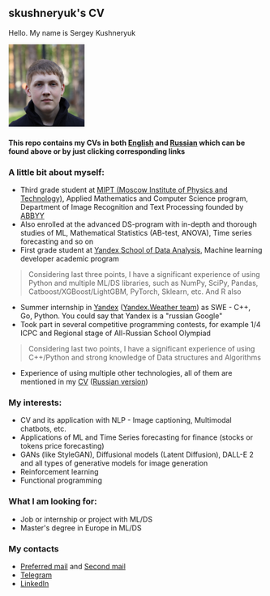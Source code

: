 ## skushneryuk's CV

Hello. My name is Sergey Kushneryuk

<img src="./images/me.jpg " alt="drawing" width="150"/>

#### This repo contains my CVs in both [English](./CV_Sergey_Kushneryuk_eng.pdf) and [Russian](./CV_Sergey_Kushneryuk_rus.pdf) which can be found above or by just clicking corresponding links

### A little bit about myself:
 * Third grade student at [MIPT (Moscow Institute of Physics and Technology)](https://mipt.ru/english/), Applied Mathematics and Computer Science program, Department of Image Recognition and Text Processing founded by [ABBYY](https://abbyy.com/)
 * Also enrolled at the advanced DS-program with in-depth and thorough studies of ML, Mathematical Statistics (AB-test, ANOVA), Time series forecasting and so on
 * First grade student at [Yandex School of Data Analysis](https://yandexdataschool.com/), Machine learning developer academic program 

 > Considering last three points, I have a significant experience of using Python and multiple ML/DS libraries, such as NumPy, SciPy, Pandas, Catboost/XGBoost/LightGBM, PyTorch, Sklearn, etc. And R also

 * Summer internship in [Yandex](https://yandex.ru/) ([Yandex.Weather team](https://yandex.com/pogoda/meteum)) as SWE - C++, Go, Python. You could say that Yandex is a "russian Google"
 * Took part in several competitive programming contests, for example 1/4 ICPC and Regional stage of All-Russian School Olympiad
 > Considering last two points, I have a significant experience of using C++/Python and strong knowledge of Data structures and Algorithms
 * Experience of using multiple other technologies, all of them are mentioned in my [CV](./CV_English.pdf) ([Russian version](./CV_Russian.pdf))

### My interests:
 * CV and its application with NLP - Image captioning, Multimodal chatbots, etc.
 * Applications of ML and Time Series forecasting for finance (stocks or tokens price forecasting)
 * GANs (like StyleGAN), Diffusional models (Latent Diffusion), DALL-E 2 and all types of generative models for image generation
 * Reinforcement learning
 * Functional programming

### What I am looking for:
 * Job or internship or project with ML/DS
 * Master's degree in Europe in ML/DS

### My contacts
 * [Preferred mail](mailto:skushneryuk@gmail.com) and [Second mail](mailto:kushneriuk.ss@phystech.edu)
 * [Telegram](https://t.me/skushneryuk)
 * [LinkedIn](https://www.linkedin.com/in/skushneryuk/?locale=en_US)